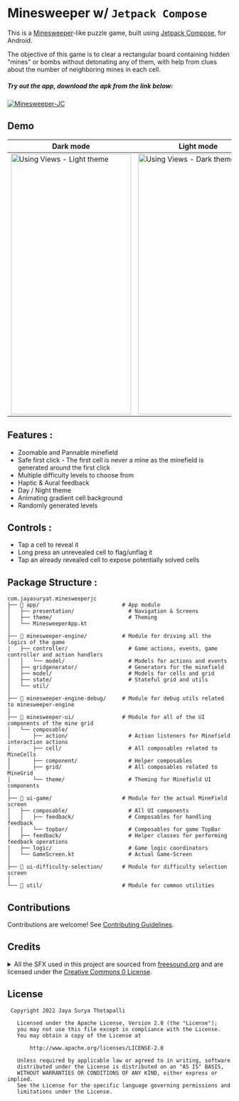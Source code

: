 # Minesweeper w/ `Jetpack Compose`

This is a [Minesweeper](https://en.wikipedia.org/wiki/Minesweeper_(video_game))-like puzzle game, built using [Jetpack Compose](https://developer.android.com/jetpack/compose), for Android.

The objective of this game is to clear a rectangular board containing hidden "mines" or bombs without detonating any of them, with help from clues about the number of neighboring mines in each cell.

##### Try out the app, download the apk from the link below:

[![Minesweeper-JC](https://img.shields.io/badge/Minesweeper--JC-v1.0.0--alpha01-%2306090E?style=for-the-badge&logo=android)](https://github.com/JayaSuryaT/minesweeper-j-compose/releases/download/v1.0.0-alpha01/Minesweeper-jc-v1.0.0-alpha01.apk)


## Demo
| Dark mode | Light mode |
| -- | -- |
| <img src="https://github.com/JayaSuryaT/minesweeper-j-compose/raw/main/art/Main_DarkTheme.gif" alt="Using Views - Light theme" data-canonical-src="https://github.com/JayaSuryaT/minesweeper-j-compose/raw/main/art/Main_DarkTheme.gif" width="270" height="585" />|<img src="https://github.com/JayaSuryaT/minesweeper-j-compose/raw/main/art/Main_LightTheme.gif" alt="Using Views - Dark theme" data-canonical-src="https://github.com/JayaSuryaT/minesweeper-j-compose/raw/main/art/Main_LightTheme.gif" width="270" height="585" />|


## Features :
* Zoomable and Pannable minefield
* Safe first click - The first cell is never a mine as the minefield is generated around the first click
* Multiple difficulty levels to choose from
* Haptic & Aural feedback
* Day / Night theme
* Animating gradient cell background
* Randomly generated levels

## Controls :
* Tap a cell to reveal it
* Long press an unrevealed cell to flag/unflag it
* Tap an already revealed cell to expose potentially solved cells

## Package Structure :

 ```
com.jayasuryat.minesweeperjc
├── 📂 app/                          # App module
│   ├── presentation/                 # Navigation & Screens
│   ├── theme/                        # Theming
│   └── MinesweeperApp.kt
│
├── 📂 minesweeper-engine/           # Module for driving all the logics of the game
│   ├── controller/                   # Game actions, events, game controller and action handlers
│   │   └── model/                    # Models for actions and events
│   ├── gridgenerator/                # Generators for the minefield
│   ├── model/                        # Models for cells and grid
│   ├── state/                        # Stateful grid and utils
│   └── util/
│
├── 📂 minesweeper-engine-debug/     # Module for debug utils related to minesweeper-engine
│
├── 📂 minesweeper-ui/               # Module for all of the UI components of the mine grid
│   └── composable/
│       ├── action/                   # Action listeners for Minefield interaction actions
│       ├── cell/                     # All composables related to MineCells
│       ├── component/                # Helper composables
│       ├── grid/                     # All composables related to MineGrid
│       └── theme/                    # Theming for Minefield UI components
│
├── 📂 ui-game/                      # Module for the actual MineField screen
│   ├── composable/                   # All UI components
│   │   ├── feedback/                 # Composables for handling feedback
│   │   └── topbar/                   # Composables for game TopBar
│   ├── feedback/                     # Helper classes for performing feedback operations
│   ├── logic/                        # Game logic coordinators
│   └── GameScreen.kt                 # Actual Game-Screen
│
├── 📂 ui-difficulty-selection/      # Module for difficulty selection screen
│
└── 📂 util/                         # Module for common utilities
```

## Contributions
Contributions are welcome! See [Contributing Guidelines](https://github.com/JayaSuryaT/minesweeper-j-compose/blob/main/CONTRIBUTING.md).


## Credits
<p>
  <details>
    <summary>
      All the SFX used in this project are sourced from <a href="https://freesound.org/">freesound.org</a> and are licensed under the <a href="https://creativecommons.org/publicdomain/zero/1.0/">Creative Commons 0 License</a>.
    </summary>

* [Cell flagging sound](https://freesound.org/people/plasterbrain/sounds/237422/) by [plasterbrain](https://freesound.org/people/plasterbrain/)
* [Cell unflagging sound](https://freesound.org/people/plasterbrain/sounds/423168/) by [plasterbrain](https://freesound.org/people/plasterbrain/)
* [Game completed sound](https://freesound.org/people/Leszek_Szary/sounds/171584/) by [Leszek_Szary](https://freesound.org/people/Leszek_Szary/)
* [Game over sound](https://freesound.org/people/Leszek_Szary/sounds/171526/) by [Leszek_Szary](https://freesound.org/people/Leszek_Szary/)
* [Cell poping sound](https://freesound.org/people/onikage22/sounds/240566/) by [onikage22](https://freesound.org/people/onikage22/)

  </details>
</p>

## License
```
 Copyright 2022 Jaya Surya Thotapalli

   Licensed under the Apache License, Version 2.0 (the "License");
   you may not use this file except in compliance with the License.
   You may obtain a copy of the License at

       http://www.apache.org/licenses/LICENSE-2.0

   Unless required by applicable law or agreed to in writing, software
   distributed under the License is distributed on an "AS IS" BASIS,
   WITHOUT WARRANTIES OR CONDITIONS OF ANY KIND, either express or implied.
   See the License for the specific language governing permissions and
   limitations under the License.
```
